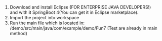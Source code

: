 
1. Download and install Eclipse (FOR ENTERPRISE JAVA DEVELOPERS!) and with it SpringBoot 4(You can get it in Eclipse marketplace).
2. Import the project into workspace
3. Run the main file which is located in: /demo/src/main/java/com/example/demo/Fun7         (Test are already in main method)







